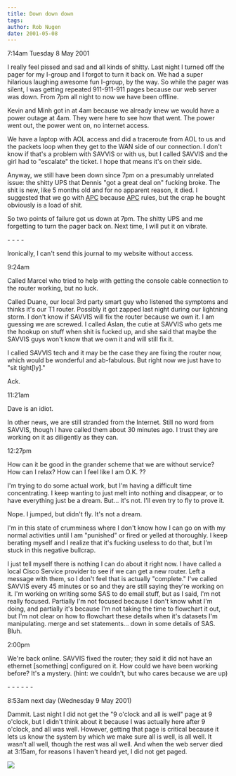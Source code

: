 ```yaml
---
title: Down down down
tags: 
author: Rob Nugen
date: 2001-05-08
---
```


<p class=date>7:14am  Tuesday 8 May 2001</p>

<p>I really feel pissed and sad and all kinds of
shitty.  Last night I turned off the pager for my
I-group and I forgot to turn it back on.  We had a
super hilarious laughing awesome fun I-group, by the
way.  So while the pager was silent, I was getting
repeated 911-911-911 pages because our web server was
down.  From 7pm all night to now we have been
offline.</p>

<p>Kevin and Minh got in at 4am because we already
knew we would have a power outage at 4am.  They were
here to see how that went.  The power went out, the
power went on, no internet access.</p>

<p>We have a laptop with AOL access and did a
traceroute from AOL to us and the packets loop when
they get to the WAN side of our connection.  I don't
know if that's a problem with SAVVIS or with us, but I
called SAVVIS and the girl had to "escalate" the
ticket.  I hope that means it's on their side.</p>

<p>Anyway, we still have been down since 7pm on a
presumably unrelated issue: the shitty UPS that Dennis
"got a great deal on" fucking broke.  The shit is new,
like 5 months old and for no apparent reason, it died.
 I suggested that we go with <a
href="http://www.apcc.com">APC</a> because <a
href="http://www.apcc.com">APC</a> rules, but the crap
he bought obviously is a load of shit.</p>

<p>So two points of failure got us down at 7pm.  The
shitty UPS and me forgetting to turn the pager back
on.  Next time, I will put it on vibrate.</p>

<p>- - - - </p>

<p>Ironically, I can't send this journal to my website
without access.</p>

<p class=date>9:24am</p>

<p>Called Marcel who tried to help with getting the
console cable connection to the router working, but no
luck.</p>

<p>Called Duane, our local 3rd party smart guy who
listened the symptoms and thinks it's our T1 router. 
Possibly it got zapped last night during our lightning
storm.  I don't know if SAVVIS will fix the router
because we own it.  I am guessing we are screwed.   I
called Aslan, the cutie at SAVVIS who gets me the
hookup on stuff when shit is fucked up, and she said
that maybe the SAVVIS guys won't know that we own it
and will still fix it.</p>

<p>I called SAVVIS tech and it may be the case they
are fixing the router now, which would be wonderful
and ab-fabulous.  But right now we just have to "sit
tight[ly]." </p>

<p>Ack.</p>

<p class=date>11:21am</p>

<p>Dave is an idiot.</p>

<p>In other news, we are still stranded from the
Internet.  Still no word from SAVVIS, though I have
called them about 30 minutes ago.  I trust they are
working on it as diligently as they can.</p>

<p class=date>12:27pm</p>

<p>How can it be good in the grander scheme that we
are without service?  How can I relax?  How can I feel
like I am O.K. ??</p>

<p>I'm trying to do some actual work, but I'm having a
difficult time concentrating.  I keep wanting to just
melt into nothing and disappear, or to have everything
just be a dream.  But... it's not.  I'll even try to
fly to prove it.</p>

<p>Nope.  I jumped, but didn't fly.  It's not a
dream.</p>

<p>I'm in this state of crumminess where I don't know
how I can go on with my normal activities until I am
"punished" or fired or yelled at thoroughly.  I keep
berating myself and I realize that it's fucking
useless to do that, but I'm stuck in this negative
bullcrap.</p>

<p>I just tell myself there is nothing I can do about
it right now.  I have called a local Cisco Service
provider to see if we can get a new router.  Left a
message with them, so I don't feel that is actually
"complete."  I've called SAVVIS every 45 minutes or so
and they are still saying they're working on it.  I'm
working on writing some SAS to do email stuff, but as
I said, I'm not really focused.  Partially I'm not
focused because I don't know what I'm doing, and
partially it's because I'm not taking the time to
flowchart it out, but I'm not clear on how to
flowchart these details when it's datasets I'm
manipulating.  merge and set statements...  down in
some details of SAS.  Bluh.</p>

<p class=date>2:00pm</p>

<p>We're back online.  SAVVIS fixed the router; they
said it did not have an ethernet [something]
configured on it.  How could we have been working
before?  It's a mystery.  (hint: we couldn't, but who
cares because we are up)</p>

<p>- - - - - -</p>

<p class=date>8:53am next day (Wednesday 9 May
2001)</p>

<p>Dammit.  Last night I did not get the "9 o'clock
and all is well" page at 9 o'clock, but I didn't think
about it because I was actually here after 9 o'clock,
and all was well.  However, getting that page is
critical because it lets us know the system by which
we make sure all is well, is all well.  It wasn't all
well, though the rest was all well.  And when the web
server died at 3:15am, for reasons I haven't heard
yet, I did not get paged.</p>

<p><img src="/images/rob/wL-ROB.gif"/></p>
